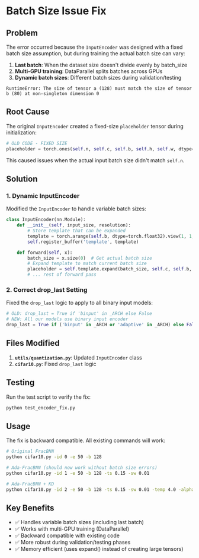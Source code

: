 # Batch Size Issue Fix

## Problem

The error occurred because the `InputEncoder` was designed with a fixed batch size assumption, but during training the actual batch size can vary:

1. **Last batch**: When the dataset size doesn't divide evenly by batch_size
2. **Multi-GPU training**: DataParallel splits batches across GPUs
3. **Dynamic batch sizes**: Different batch sizes during validation/testing

```
RuntimeError: The size of tensor a (128) must match the size of tensor b (80) at non-singleton dimension 0
```

## Root Cause

The original `InputEncoder` created a fixed-size `placeholder` tensor during initialization:
```python
# OLD CODE - FIXED SIZE
placeholder = torch.ones(self.n, self.c, self.b, self.h, self.w, dtype=torch.float32)
```

This caused issues when the actual input batch size didn't match `self.n`.

## Solution

### 1. Dynamic InputEncoder

Modified the `InputEncoder` to handle variable batch sizes:

```python
class InputEncoder(nn.Module):
    def __init__(self, input_size, resolution):
        # Store template that can be expanded
        template = torch.arange(self.b, dtype=torch.float32).view(1, 1, -1, 1, 1)
        self.register_buffer('template', template)

    def forward(self, x):
        batch_size = x.size(0)  # Get actual batch size
        # Expand template to match current batch size
        placeholder = self.template.expand(batch_size, self.c, self.b, self.h, self.w)
        # ... rest of forward pass
```

### 2. Correct drop_last Setting

Fixed the `drop_last` logic to apply to all binary input models:

```python
# OLD: drop_last = True if 'binput' in _ARCH else False
# NEW: All our models use binary input encoder
drop_last = True if ('binput' in _ARCH or 'adaptive' in _ARCH) else False
```

## Files Modified

1. **`utils/quantization.py`**: Updated `InputEncoder` class
2. **`cifar10.py`**: Fixed `drop_last` logic

## Testing

Run the test script to verify the fix:
```bash
python test_encoder_fix.py
```

## Usage

The fix is backward compatible. All existing commands will work:

```bash
# Original FracBNN
python cifar10.py -id 0 -e 50 -b 128

# Ada-FracBNN (should now work without batch size errors)
python cifar10.py -id 1 -e 50 -b 128 -ts 0.15 -sw 0.01

# Ada-FracBNN + KD
python cifar10.py -id 2 -e 50 -b 128 -ts 0.15 -sw 0.01 -temp 4.0 -alpha 0.7
```

## Key Benefits

- ✅ Handles variable batch sizes (including last batch)
- ✅ Works with multi-GPU training (DataParallel)
- ✅ Backward compatible with existing code
- ✅ More robust during validation/testing phases
- ✅ Memory efficient (uses expand() instead of creating large tensors)
